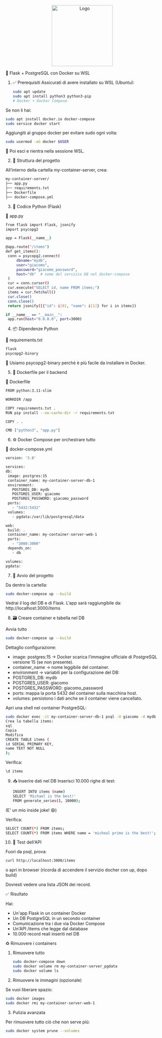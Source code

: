 <br />

<p align="center">
  <a href="https://github.com/GiacomoBorsellino/guide_docker">
    <img src="https://cdn.worldvectorlogo.com/logos/docker.svg" alt="Logo" width="200">
  </a>
</p>

🐳 Flask + PostgreSQL con Docker su WSL

1. ✅ Prerequisiti
   Assicurati di avere installato su WSL (Ubuntu):

   ```sh
   sudo apt update
   sudo apt install python3 python3-pip
   # Docker + Docker Compose
   ```

Se non li hai:

```sh
sudo apt install docker.io docker-compose
sudo service docker start
```

Aggiungiti al gruppo docker per evitare sudo ogni volta:

```sh
sudo usermod -aG docker $USER
```

🔁 Poi esci e rientra nella sessione WSL.

2. 📁 Struttura del progetto

All’interno della cartella my-container-server, crea:

```sh
my-container-server/
├── app.py
├── requirements.txt
├── Dockerfile
├── docker-compose.yml
```

3. 🐍 Codice Python (Flask)

🔹 app.py
```sh
from flask import Flask, jsonify
import psycopg2

app = Flask(__name__)

@app.route("/items")
def get_items():
 conn = psycopg2.connect(
     dbname="mydb",
     user="giacomo",
     password="giacomo_password",
     host="db"  # nome del servizio DB nel docker-compose
 )
 cur = conn.cursor()
 cur.execute("SELECT id, name FROM items;")
 items = cur.fetchall()
 cur.close()
 conn.close()
 return jsonify([{"id": i[0], "name": i[1]} for i in items])

if __name__ == "__main__":
 app.run(host="0.0.0.0", port=3000)
```

4. 📦 Dipendenze Python

🔹 requirements.txt
```sh
flask
psycopg2-binary
```

🔸 Usiamo psycopg2-binary perché è più facile da installare in Docker.

5. 🐳 Dockerfile per il backend

🔹 Dockerfile
```sh
FROM python:3.11-slim

WORKDIR /app

COPY requirements.txt .
RUN pip install --no-cache-dir -r requirements.txt

COPY . .

CMD ["python3", "app.py"]
```

6. ⚙️ Docker Compose per orchestrare tutto

🔹 docker-compose.yml
```sh
version: '3.8'

services:
db:
 image: postgres:15
 container_name: my-container-server-db-1
 environment:
   POSTGRES_DB: mydb
   POSTGRES_USER: giacomo
   POSTGRES_PASSWORD: giacomo_password
 ports:
   - "5432:5432"
 volumes:
   - pgdata:/var/lib/postgresql/data

web:
 build: .
 container_name: my-container-server-web-1
 ports:
   - "3000:3000"
 depends_on:
   - db

volumes:
pgdata:
```

7. 🚀 Avvio del progetto

Da dentro la cartella:

```sh
sudo docker-compose up --build
```

Vedrai il log del DB e di Flask.
L’app sarà raggiungibile da: http://localhost:3000/items

8. 🗃️ Creare container e tabella nel DB

Avvia tutto

```sh
sudo docker-compose up --build
```

Dettaglio configurazione:

- image: postgres:15 → Docker scarica l’immagine ufficiale di PostgreSQL versione 15 (se non presente).
- container_name → nome leggibile del container.
- environment → variabili per la configurazione del DB:
- POSTGRES_DB: mydb
- POSTGRES_USER: giacomo
- POSTGRES_PASSWORD: giacomo_password
- ports: mappa la porta 5432 del container sulla macchina host.
- volumes: persistono i dati anche se il container viene cancellato.

Apri una shell nel container PostgreSQL:

```sh
sudo docker exec -it my-container-server-db-1 psql -U giacomo -d mydb
Crea la tabella items:
sql
Copia
Modifica
CREATE TABLE items (
id SERIAL PRIMARY KEY,
name TEXT NOT NULL
);
```

Verifica:

```sh
\d items
```

9. 📥 Inserire dati nel DB
   Inserisci 10.000 righe di test:

   ```sh
   INSERT INTO items (name)
   SELECT 'Michael is the best!'
   FROM generate_series(1, 10000);
   ```

 (E' un mio inside joke! 😄)

Verifica:

```sh
SELECT COUNT(*) FROM items;
SELECT COUNT(*) FROM items WHERE name = 'micheal primo is the best!';
```

10. 🔄 Test dell'API

Fuori da psql, prova:

```sh
curl http://localhost:3000/items
```

o apri in browser (ricorda di accendere il servizio docher con up, dopo build)

Dovresti vedere una lista JSON dei record.

✅ Risultato

Hai:

- Un'app Flask in un container Docker
- Un DB PostgreSQL in un secondo container
- Comunicazione tra i due via Docker Compose
- Un'API /items che legge dal database
- 10.000 record reali inseriti nel DB

♻️ Rimuovere i containers

1. Rimuovere tutto

   ```sh
   sudo docker-compose down
   sudo docker volume rm my-container-server_pgdata
   sudo docker volume ls
   ```

2. Rimuovere le immagini (opzionale)

Se vuoi liberare spazio:

```sh
sudo docker images
sudo docker rmi my-container-server-web-1
```

3. Pulizia avanzata

Per rimuovere tutto ciò che non serve più:

```sh
sudo docker system prune --volumes
```
